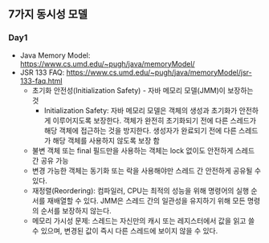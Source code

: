 ## 7가지 동시성 모델
### Day1
- Java Memory Model: https://www.cs.umd.edu/~pugh/java/memoryModel/
- JSR 133 FAQ: https://www.cs.umd.edu/~pugh/java/memoryModel/jsr-133-faq.html
  - 초기화 안전성(Initialization Safety) - 자바 메모리 모델(JMM)이 보장하는 것
    - Initialization Safety: 자바 메모리 모델은 객체의 생성과 초기화가 안전하게 이루어지도록 보장한다.
      객체가 완전히 초기화되기 전에 다른 스레드가 해당 객체에 접근하는 것을 방지한다. 생성자가 완료되기 전에 다른 스레드가 해당 객체를 사용하지 않도록 보장 함
  - 불변 객체 또는 final 필드만을 사용하는 객체는 lock 없이도 안전하게 스레드 간 공유 가능
  - 변경 가능한 객체는 동기화 또는 락을 사용해야만 스레드 간 안전하게 공유될 수 있다.
  - 재정렬(Reordering): 컴파일러, CPU는 최적의 성능을 위해 명령어의 실행 순서를 재배열할 수 있다. JMM은 스레드 간의 일관성을 유지하기 위해 모든 명령의 순서를 보장하지 않는다.
  - 메모리 가시성 문제: 스레드는 자신만의 캐시 또는 레지스터에서 값을 읽고 쓸 수 있으며, 변경된 값이 즉시 다른 스레드에 보이지 않을 수 있다.